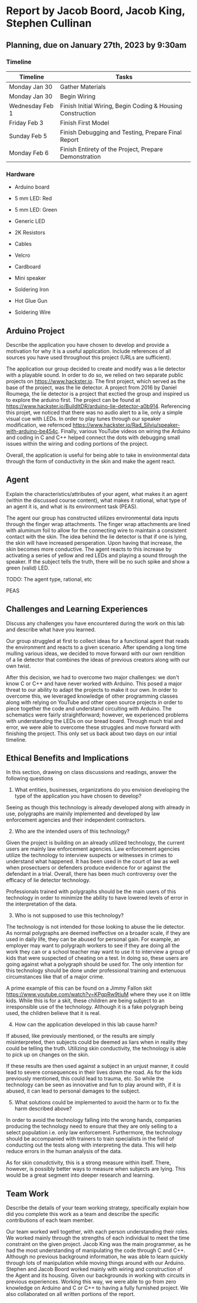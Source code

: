 # Report by Jacob Boord, Jacob King, Stephen Cullinan

## Planning, due on January 27th, 2023 by 9:30am

### Timeline

| Timeline  | Tasks |
| ----------- | ----------- |
| Monday Jan 30 |   Gather Materials   |
| Monday Jan 30 |   Begin Wiring   |
| Wednesday Feb 1 |   Finish Initial Wiring, Begin Coding & Housing Construction   |
| Friday Feb 3 |   Finish First Model  |
| Sunday Feb 5 |   Finish Debugging and Testing, Prepare Final Report   |
| Monday Feb 6 |   Finish Entirety of the Project, Prepare Demonstration   |

### Hardware

- Arduino board
- 5 mm LED: Red
- 5 mm LED: Green
- Generic LED
- 2K Resistors
- Cables
- Velcro
- Cardboard
- Mini speaker

- Soldering Iron
- Hot Glue Gun
- Soldering Wire

## Arduino Project

Describe the application you have chosen to develop and provide a motivation for why it is a useful application. Include references of all sources you have used throughout this project (URLs are sufficient).

The application our group decided to create and modify was a lie detector with a playable sound. In order to do so, we relied on two separate public projects on <https://www.hackster.io>. The first project, which served as the base of the project, was the lie detector. A project from 2016 by Daniel Roumega, the lie detector is a project that exctied the group and inspired us to explore the arduino first. The project can be found at <https://www.hackster.io/BuildItDR/arduino-lie-detector-a0b914>. Referencing this projet, we noticed that there was no audio alert to a lie, only a simple visual cue with LEDs. In order to play tunes through our speaker modification, we refernced <https://www.hackster.io/Rad_Silviu/speaker-with-arduino-be454c>. Finally, various YouTube videos on wiring the Arduino and coding in C and C++  helped connect the dots with debugging small issues within the wiring and coding portions of the project.

Overall, the application is useful for being able to take in environmental data through the form of conductivity in the skin and make the agent react. 

## Agent

Explain the characteristics/attributes of your agent, what makes it an agent (within the discussed course content), what makes it rational, what type of an agent it is, and what is its environment task (PEAS).

The agent our group has constructed utilizes environmental data inputs through the finger wrap attachments. The finger wrap attachments are lined with aluminum foil to allow for the connecting wire to maintain a consistent contact with the skin. The idea behind the lie detector is that if one is lying, the skin will have increased persperation. Upon having that increase, the skin becomes more conductive. The agent reacts to this increase by activating a series of yellow and red LEDs and playing a sound through the speaker. If the subject tells the truth, there will be no such spike and show a green (valid) LED.

TODO:
The agent type, rational, etc

PEAS

## Challenges and Learning Experiences

Discuss any challenges you have encountered during the work on this lab and  describe what have you learned.

Our group struggled at first to collect ideas for a functional agent that reads the environment and reacts to a given scenario. After spending a long time mulling various ideas, we decided to move forward with our own rendition of a lie detector that combines the ideas of previous creators along with our own twist.

After this decision, we had to overcome two major challenges: we don't know C or C++ and have never worked with Arduino. This posed a major threat to our ability to adapt the projects to make it our own. In order to overcome this, we leveraged knowledge of other programming classes along with relying on YouTube and other open source projects in order to piece together the code and understand circuiting with Arduino. The schematics were fairly straightforward; however, we experienced problems with understanding the LEDs on our bread board. Through much trial and error, we were able to overcome these struggles and move forward with finishing the project. This only set us back about two days on our intial timeline.

## Ethical Benefits and Implications

In this section, drawing on class discussions and readings, answer the following questions

1. What entities, businesses, organizations do you envision developing the type of the application you have chosen to develop?

Seeing as though this technology is already developed along with already in use, polygraphs are mainily implemented and developed by law enforcement agencies and their independent contractors.

2. Who are the intended users of this technology?

Given the project is building on an already utilized technology, the current users are mainly law enforcement agencies. Law enforcement agencies utilize the technology to interview suspects or witnesses in crimes to understand what happened. It has been used in the court of law as well when prosectuers or defenders produce evidence for or against the defendant in a trial. Overall, there has been much controversy over the efficacy of lie detector technology.

Professionals trained with polygraphs should be the main users of this technology in order to minimize the ability to have lowered levels of error in the interpretation of the data.

3. Who is not supposed to use this technology?

The technology is not intended for those looking to abuse the lie detector. As normal polygraphs are deemed ineffective on a broader scale, if they are used in daily life, they can be abused for personal gain. For example, an employer may want to polygraph workers to see if they are doing all the work they can or a school teacher may want to use it to interview a group of kids that were suspected of cheating on a test. In doing so, these users are going against what a polygraph should be used for. The only intention for this technology should be done under professional training and extenuous circumstances like that of a major crime.

A prime example of this can be found on a Jimmy Fallon skit <https://www.youtube.com/watch?v=KPgpRw9tiuM> where they use it on little kids. While this is for a skit, these children are being subject to an irresponsible use of the technology. Although it is a fake polygraph being used, the children believe that it is real.

4. How can the application developed in this lab cause harm?

If abused, like previously mentioned, or the results are simply misinterpreted, then subjects could be deemed as liars when in reality they could be telling the truth. Utilizing skin conductivity, the technology is able to pick up on changes on the skin.

If these results are then used against a subject in an unjust manner, it could lead to severe consequences in their lives down the road. As for the kids previously mentioned, this could lead to trauma, etc. So while the technology can be seen as innovative and fun to play around with, if it is abused, it can lead to personal damages to the subject.

5. What solutions could be implemented to avoid the harm or to fix the harm described above?

In order to avoid the technology falling into the wrong hands, companies producing the technology need to ensure that they are only selling to a select population i.e. only law enforcement. Furthermore, the technology should be accompanied with trainers to train specialists in the field of conducting out the tests along with interpreting the data. This will help reduce errors in the human analysis of the data.

As for skin conudctivity, this is a strong measure within itself. There, however, is possibly better ways to measure when subjects are lying. This would be a great segment into deeper research and learning.

## Team Work

Describe the details of your team working strategy, specifically explain how did you complete this work as a team and describe the specific contributions of each team member.

Our team worked well together, with each person understanding their roles. We worked mainly through the strengths of each individual to meet the time constraint on the given project. Jacob King was the main programmer, as he had the most understanding of manipulating the code through C and C++. Although no previous background information, he was able to learn quickly through lots of manipulation while moving things around with our Arduino. Stephen and Jacob Boord worked mainly with wiring and construction of the Agent and its housing. Given our backgrounds in working with circuits in previous experiences. Working this way, we were able to go from zero knowledge on Arduino and C or C++ to having a fully furnished project. We also collaborated on all written portions of the report.
